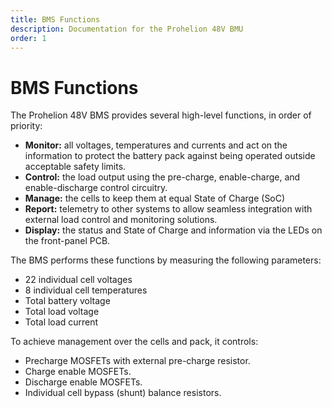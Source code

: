 ```yaml
---
title: BMS Functions
description: Documentation for the Prohelion 48V BMU
order: 1
---
```


# BMS Functions

The Prohelion 48V BMS provides several high-level functions, in order of priority:

- __Monitor:__ all voltages, temperatures and currents and act on the information to protect the battery pack against being operated outside acceptable safety limits.  
- __Control:__ the load output using the pre-charge, enable-charge, and enable-discharge control circuitry.
- __Manage:__ the cells to keep them at equal State of Charge (SoC)
- __Report:__ telemetry to other systems to allow seamless integration with external load control and monitoring solutions.
- __Display:__ the status and State of Charge and information via the LEDs on the front-panel PCB.

The BMS performs these functions by measuring the following parameters:

- 22 individual cell voltages 
- 8 individual cell temperatures 
- Total battery voltage 
- Total load voltage 
- Total load current

To achieve management over the cells and pack, it controls:

- Precharge MOSFETs with external pre-charge resistor.
- Charge enable MOSFETs.
- Discharge enable MOSFETs.
- Individual cell bypass (shunt) balance resistors.

